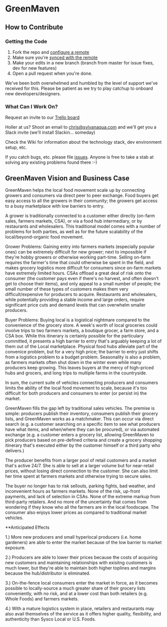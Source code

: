 # GreenMaven

## How to Contribute

### Getting the Code
1. Fork the repo and [configure a remote](https://help.github.com/articles/configuring-a-remote-for-a-fork/)
2. Make sure you're [synced with the remote](https://help.github.com/articles/syncing-a-fork/)
3. Make your edits in a new branch (branch from master for issue fixes, dev for new features) 
5. Open a pull request when you're done.

We've been both overwhelmed and humbled by the level of support we've received for this. Please be patient
as we try to play catchup to onboard new developers/designers.

### What Can I Work On?

Request an invite to our [Trello board](https://trello.com/invite/b/g6wDKixj/3d6d7da071fccfcb64bd31b652d2b3fb/greenmaven)  

Holler at us? Shoot an email to chris@sylvanaqua.com and we'll get you a Slack invite (we'll install Slackin... someday)  

Check the Wiki for information about the technology stack, dev environment setup, etc.

If you catch bugs, etc. please file [issues](https://github.com/GreenMavenCSA/greenmaven/issues). Anyone is free to take a stab at solving any existing problems found there :-)

## GreenMaven Vision and Business Case

GreenMaven helps the local food movement scale up by connecting growers and consumers via direct peer to peer exchange. Food buyers get easy access to all the growers in their community; the growers get access to a busy marketplace with low barriers to entry.

A grower is traditionally connected to a customer either directly (on-farm sales, farmers markets, CSA), or via a food hub intermediary, or by restaurants and wholesalers. This traditional model comes with a number of problems for both parties, as well as for the future scalability of the local/beyond-organic food movement.

Grower Problems: Gaining entry into farmers markets (especially popular ones) can be extremely difficult for new grower; next to impossible if they're hobby growers or otherwise working part-time. Selling on-farm requires the farmer's time that could otherwise be spent in the field, and makes grocery logistics more difficult for consumers since on-farm markets have extremely limited hours. CSAs offload a great deal of risk onto the consumer (the customer pays even if there's no harvest, and often doesn't get to choose their items), and only appeal to a small number of people; the small number of these types of customers makes them very difficult/expensive for producers to acquire. Restaurants and wholesalers, while potentially providing a stable income and large orders, require significant price cuts and demand levels that can overwhelm smaller producers.

Buyer Problems: Buying local is a logistical nightmare compared to the convenience of the grocery store. A week's worth of local groceries could involve trips to two farmers markets, a boutique grocer, a farm store, and a CSA box. While this itinerary is certainly possible for the particulary committed, it presents a high barrier to entry that's arguably keeping a lot of them out of the Local marketplace. Physical food hubs alleviate part of the convenice problem, but for a very high price; the barrier to entry just shifts from a logistics problem to a budget problem. Seasonality is also a problem, as farmers markets often shut down in the winter even while many producers keep growing. This leaves buyers at the mercy of high-priced hubs and grocers, and long trips to multiple farms in the countryside.

In sum, the current suite of vehicles connecting producers and consumers limits the ability of the local food movement to scale, because it's too difficult for both producers and consumers to enter (or persist in) the market.

GreenMaven fills the gap left by traditional sales vehicles. The premise is simple: producers publish their inventory, consumers publish their grocery lists, and GreenMaven works as a matchmaker. This can occur via direct search (e.g. a customer searching on a specific item to see what producers have what items, and when/where they can be procured), or via automated exchange (e.g. a customer enters a grocery list, allowing GreenMaven to pick producers based on pre-defined criteria and create a grocery shopping itinerary that's executed either by the customer himself or a third party who delivers.)

The producer benefits from a larger pool of retail customers and a market that's active 24/7. She is able to sell at a larger volume but for near-retail prices, without losing direct connection to the customer. She can also limit her time spent at farmers markets and otherwise trying to secure sales.

The buyer no longer has to risk sellouts, parking fights, bad weather, and inconvenient hours as farmers markets. None of the risk, up-front payments, and lack of selection in CSAs. None of the extreme markup from third-party retailers. And no more of the uncertainty that comes from wondering if they know who all the farmers are in the local foodscape. The consumer also enjoys lower prices as compared to traditional market vehicles.

**Anticipated Effects

1.) More new producers and small hyperlocal producers (i.e. home gardeners) are able to enter the market because of the low barrier to market exposure.

2.) Producers are able to lower their prices because the costs of acquiring new customers and maintaining relationships with exisitng customers is much lower, but they're able to maintain both higher toplines and margins because the hub/distributor is eliminated.

3.) On-the-fence local consumers enter the market in force, as it becomes possible to locally-source a much greater share of their grocery lists conveniently, with no risk, and at a lower cost than both retailers (e.g. Whole Foods) and farmers markets.

4.) With a mature logistics system in place, retailers and restaurants may also avail themselves of the service as it offers higher quality, flexibility, and authenticity than Sysco Local or U.S. Foods.


